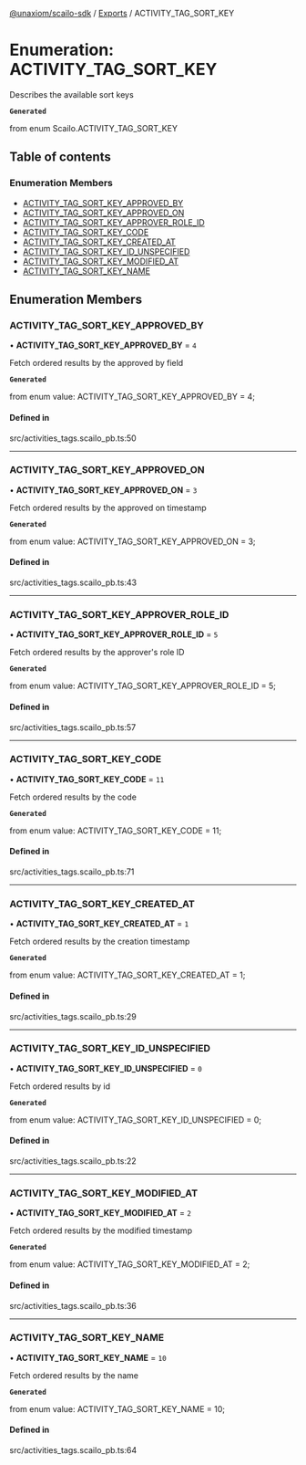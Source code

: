 [@unaxiom/scailo-sdk](../README.md) / [Exports](../modules.md) / ACTIVITY\_TAG\_SORT\_KEY

# Enumeration: ACTIVITY\_TAG\_SORT\_KEY

Describes the available sort keys

**`Generated`**

from enum Scailo.ACTIVITY_TAG_SORT_KEY

## Table of contents

### Enumeration Members

- [ACTIVITY\_TAG\_SORT\_KEY\_APPROVED\_BY](ACTIVITY_TAG_SORT_KEY.md#activity_tag_sort_key_approved_by)
- [ACTIVITY\_TAG\_SORT\_KEY\_APPROVED\_ON](ACTIVITY_TAG_SORT_KEY.md#activity_tag_sort_key_approved_on)
- [ACTIVITY\_TAG\_SORT\_KEY\_APPROVER\_ROLE\_ID](ACTIVITY_TAG_SORT_KEY.md#activity_tag_sort_key_approver_role_id)
- [ACTIVITY\_TAG\_SORT\_KEY\_CODE](ACTIVITY_TAG_SORT_KEY.md#activity_tag_sort_key_code)
- [ACTIVITY\_TAG\_SORT\_KEY\_CREATED\_AT](ACTIVITY_TAG_SORT_KEY.md#activity_tag_sort_key_created_at)
- [ACTIVITY\_TAG\_SORT\_KEY\_ID\_UNSPECIFIED](ACTIVITY_TAG_SORT_KEY.md#activity_tag_sort_key_id_unspecified)
- [ACTIVITY\_TAG\_SORT\_KEY\_MODIFIED\_AT](ACTIVITY_TAG_SORT_KEY.md#activity_tag_sort_key_modified_at)
- [ACTIVITY\_TAG\_SORT\_KEY\_NAME](ACTIVITY_TAG_SORT_KEY.md#activity_tag_sort_key_name)

## Enumeration Members

### ACTIVITY\_TAG\_SORT\_KEY\_APPROVED\_BY

• **ACTIVITY\_TAG\_SORT\_KEY\_APPROVED\_BY** = ``4``

Fetch ordered results by the approved by field

**`Generated`**

from enum value: ACTIVITY_TAG_SORT_KEY_APPROVED_BY = 4;

#### Defined in

src/activities_tags.scailo_pb.ts:50

___

### ACTIVITY\_TAG\_SORT\_KEY\_APPROVED\_ON

• **ACTIVITY\_TAG\_SORT\_KEY\_APPROVED\_ON** = ``3``

Fetch ordered results by the approved on timestamp

**`Generated`**

from enum value: ACTIVITY_TAG_SORT_KEY_APPROVED_ON = 3;

#### Defined in

src/activities_tags.scailo_pb.ts:43

___

### ACTIVITY\_TAG\_SORT\_KEY\_APPROVER\_ROLE\_ID

• **ACTIVITY\_TAG\_SORT\_KEY\_APPROVER\_ROLE\_ID** = ``5``

Fetch ordered results by the approver's role ID

**`Generated`**

from enum value: ACTIVITY_TAG_SORT_KEY_APPROVER_ROLE_ID = 5;

#### Defined in

src/activities_tags.scailo_pb.ts:57

___

### ACTIVITY\_TAG\_SORT\_KEY\_CODE

• **ACTIVITY\_TAG\_SORT\_KEY\_CODE** = ``11``

Fetch ordered results by the code

**`Generated`**

from enum value: ACTIVITY_TAG_SORT_KEY_CODE = 11;

#### Defined in

src/activities_tags.scailo_pb.ts:71

___

### ACTIVITY\_TAG\_SORT\_KEY\_CREATED\_AT

• **ACTIVITY\_TAG\_SORT\_KEY\_CREATED\_AT** = ``1``

Fetch ordered results by the creation timestamp

**`Generated`**

from enum value: ACTIVITY_TAG_SORT_KEY_CREATED_AT = 1;

#### Defined in

src/activities_tags.scailo_pb.ts:29

___

### ACTIVITY\_TAG\_SORT\_KEY\_ID\_UNSPECIFIED

• **ACTIVITY\_TAG\_SORT\_KEY\_ID\_UNSPECIFIED** = ``0``

Fetch ordered results by id

**`Generated`**

from enum value: ACTIVITY_TAG_SORT_KEY_ID_UNSPECIFIED = 0;

#### Defined in

src/activities_tags.scailo_pb.ts:22

___

### ACTIVITY\_TAG\_SORT\_KEY\_MODIFIED\_AT

• **ACTIVITY\_TAG\_SORT\_KEY\_MODIFIED\_AT** = ``2``

Fetch ordered results by the modified timestamp

**`Generated`**

from enum value: ACTIVITY_TAG_SORT_KEY_MODIFIED_AT = 2;

#### Defined in

src/activities_tags.scailo_pb.ts:36

___

### ACTIVITY\_TAG\_SORT\_KEY\_NAME

• **ACTIVITY\_TAG\_SORT\_KEY\_NAME** = ``10``

Fetch ordered results by the name

**`Generated`**

from enum value: ACTIVITY_TAG_SORT_KEY_NAME = 10;

#### Defined in

src/activities_tags.scailo_pb.ts:64
